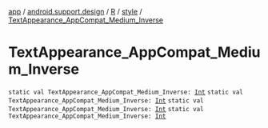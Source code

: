 [app](../../../index.md) / [android.support.design](../../index.md) / [R](../index.md) / [style](index.md) / [TextAppearance_AppCompat_Medium_Inverse](.)

# TextAppearance_AppCompat_Medium_Inverse

`static val TextAppearance_AppCompat_Medium_Inverse: `[`Int`](https://kotlinlang.org/api/latest/jvm/stdlib/kotlin/-int/index.html)
`static val TextAppearance_AppCompat_Medium_Inverse: `[`Int`](https://kotlinlang.org/api/latest/jvm/stdlib/kotlin/-int/index.html)
`static val TextAppearance_AppCompat_Medium_Inverse: `[`Int`](https://kotlinlang.org/api/latest/jvm/stdlib/kotlin/-int/index.html)
`static val TextAppearance_AppCompat_Medium_Inverse: `[`Int`](https://kotlinlang.org/api/latest/jvm/stdlib/kotlin/-int/index.html)